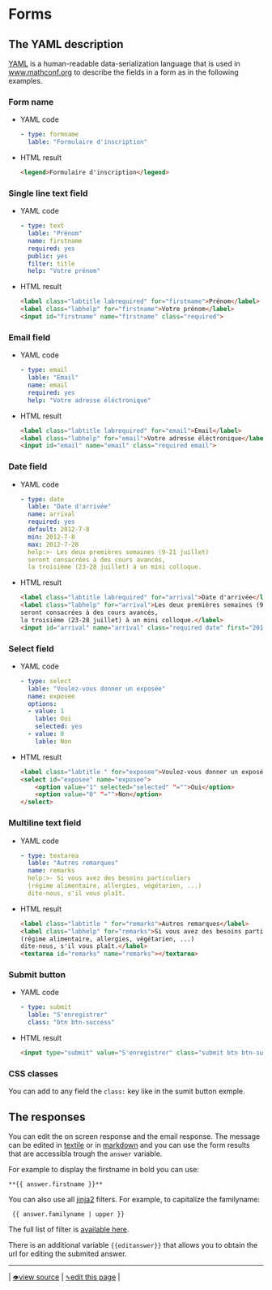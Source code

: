 # Forms

## The YAML description

[YAML](https://en.wikipedia.org/wiki/YAML) is a human-readable data-serialization language that is used in www.mathconf.org to describe the fields in a form as in the following examples.

### Form name

- YAML code

    ```yaml
    - type: formname
      lable: "Formulaire d'inscription"
    ```

- HTML result

    ```html
    <legend>Formulaire d'inscription</legend>
    ```

### Single line text field

- YAML code

    ```yaml
    - type: text
      lable: "Prénom"
      name: firstname
      required: yes
      public: yes
      filter: title
      help: "Votre prénom"
    ```

- HTML result

    ```html
    <label class="labtitle labrequired" for="firstname">Prénom</label>
    <label class="labhelp" for="firstname">Votre prénom</label>
    <input id="firstname" name="firstname" class="required">
    ```

### Email field

- YAML code

    ```yaml
    - type: email
      lable: "Email"
      name: email
      required: yes
      help: "Votre adresse éléctronique"
    ```

- HTML result

    ```html
    <label class="labtitle labrequired" for="email">Email</label>
    <label class="labhelp" for="email">Votre adresse éléctronique</label>
    <input id="email" name="email" class="required email">
    ```

### Date field

- YAML code

    ```yaml
    - type: date
      lable: "Date d'arrivée"
      name: arrival
      required: yes
      default: 2012-7-8
      min: 2012-7-8
      max: 2012-7-28
      help:>- Les deux premières semaines (9-21 juillet)
      seront consacrées à des cours avancés,
      la troisième (23-28 juillet) à un mini colloque.
    ```

- HTML result

    ```html
    <label class="labtitle labrequired" for="arrival">Date d'arrivée</label>
    <label class="labhelp" for="arrival">Les deux premières semaines (9-21 juillet)
    seront consacrées à des cours avancés,
    la troisième (23-28 juillet) à un mini colloque.</label>
    <input id="arrival" name="arrival" class="required date" first="2012-7-8" last="2012-7-28" default="2012-7-8">
    ```

### Select field

- YAML code

    ```yaml
    - type: select
      lable: "Voulez-vous donner un exposée"
      name: exposee
      options:
      - value: 1
        lable: Oui
        selected: yes
      - value: 0
        lable: Non
    ```

- HTML result

    ```html
    <label class="labtitle " for="exposee">Voulez-vous donner un exposée</label>
    <select id="exposee" name="exposee">
        <option value="1" selected="selected" "="">Oui</option>
        <option value="0" "="">Non</option>
    </select>
    ```

### Multiline text field

- YAML code

    ```yaml
    - type: textarea
      lable: "Autres remarques"
      name: remarks
      help:>- Si vous avez des besoins particuliers
      (régime alimentaire, allergies, végétarien, ...)
      dite-nous, s'il vous plaît.
    ```

- HTML result

    ```html
    <label class="labtitle " for="remarks">Autres remarques</label>
    <label class="labhelp" for="remarks">Si vous avez des besoins particuliers
    (régime alimentaire, allergies, végétarien, ...)
    dite-nous, s'il vous plaît.</label>
    <textarea id="remarks" name="remarks"></textarea>
    ```

### Submit button

- YAML code

    ```yaml
    - type: submit
      lable: "S'enregistrer"
      class: "btn btn-success"
    ```

- HTML result

    ```html
    <input type="submit" value="S'enregistrer" class="submit btn btn-success">
    ```

### CSS classes

You can add to any field the `class:` key like in the sumit button exmple.

## The responses

You can edit the on screen response and the email response. The message can be edited in [textile](textile.md) or in [markdown](markdown.md) and you can use the form results that are accessibla trough the `answer` variable.

For example to display the firstname in bold you can use:
<!-- {% raw %} -->
```
**{{ answer.firstname }}**
```
<!-- {% endraw %} -->
You can also use all [jinja2](http://jinja.pocoo.org/docs/) filters. For example, to capitalize the familyname:
<!-- {% raw %} -->
```
 {{ answer.familyname | upper }}
```
<!-- {% endraw %} -->
The full list of filter is [available here](http://wsgiarea.pocoo.org/jinja/docs/filters.html).

There is an additional variable <!-- {% raw %} -->`{{editanswer}}`<!-- {% endraw %} --> that allows you to obtain the url for editing the submited answer.

---
| [<small>👁</small>view source](https://github.com/mathconf/help/blob/master/forms.md) | [<small>✎</small>edit this page](https://github.com/mathconf/help/edit/master/forms.md) |
